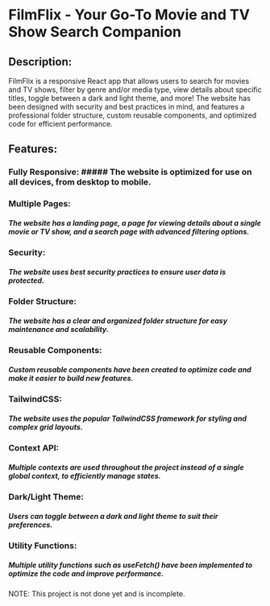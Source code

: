 # FilmFlix - Your Go-To Movie and TV Show Search Companion

## Description: 
FilmFlix is a responsive React app that allows users to search for movies and TV shows, filter by genre and/or media type, view details about specific titles, toggle between a dark and light theme, and more! The website has been designed with security and best practices in mind, and features a professional folder structure, custom reusable components, and optimized code for efficient performance.    

  ## Features: 
  ### Fully Responsive: ##### The website is optimized for use on all devices, from desktop to mobile.
  ###  Multiple Pages: 
  ##### The website has a landing page, a page for viewing details about a single movie or TV show, and a search page with advanced filtering options.   
  ###  Security:
  ##### The website uses best security practices to ensure user data is protected.  
  ###  Folder Structure:
  ##### The website has a clear and organized folder structure for easy maintenance and scalability.  
  ###  Reusable Components:
  ##### Custom reusable components have been created to optimize code and make it easier to build new features.  
  ### TailwindCSS:
  #####  The website uses the popular TailwindCSS framework for styling and complex grid layouts.  
  ###  Context API:
  ##### Multiple contexts are used throughout the project instead of a single global context, to efficiently manage states.  
  ###  Dark/Light Theme:
  ##### Users can toggle between a dark and light theme to suit their preferences.  
  ###  Utility Functions:
  ##### Multiple utility functions such as useFetch() have been implemented to optimize the code and improve performance.  
  
  NOTE: This project is not done yet and is incomplete.   
